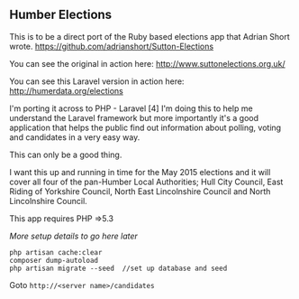 ## Humber Elections
This is to be a direct port of the Ruby based elections app that Adrian Short wrote.
https://github.com/adrianshort/Sutton-Elections

You can see the original in action here:
http://www.suttonelections.org.uk/

You can see this Laravel version in action here:
http://humerdata.org/elections

I'm porting it across to PHP - Laravel [4]
I'm doing this to help me understand the Laravel framework but more importantly it's a good application that helps the public find out information about polling, voting and candidates in a very easy way.

This can only be a good thing.

I want this up and running in time for the May 2015 elections and it will cover all four of the pan-Humber Local Authorities; 
Hull City Council,
East Riding of Yorkshire Council, 
North East Lincolnshire Council and 
North Lincolnshire Council.

This app requires PHP =>5.3

*More setup details to go here later*

````shell
php artisan cache:clear
composer dump-autoload
php artisan migrate --seed  //set up database and seed
````

Goto `http://<server name>/candidates`
